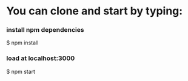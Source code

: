 # You can clone and start by typing:

### install npm dependencies
$ npm install

### load at localhost:3000
$ npm start
